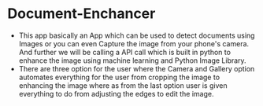 # Document-Enchancer
 * This app basically an App which can be used to detect documents using Images or you can even Capture the image from your phone's camera. And further we will be calling a API call which is built in python to enhance the image using machine learning and Python Image Library.
* There are three option for the user where the Camera and Gallery option automates everything for the user from cropping the image to enhancing the image where as from the last option user is given everything to do from adjusting the edges to edit the image.


